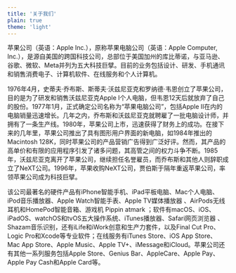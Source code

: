 ```yaml
---
title: '关于我们'
plain: true
theme: 'light'
---
```

苹果公司（英语：Apple Inc.），原称苹果电脑公司（英语：Apple Computer, Inc.），是源自美国的跨国科技公司，总部位于美国加州的库比蒂诺，与亚马逊、谷歌、微软、Meta并列为五大科技巨擘。目前的业务包括设计、研发、手机通讯和销售消费电子、计算机软件、在线服务和个人计算机。

1976年4月，史蒂夫·乔布斯、斯蒂夫·沃兹尼亚克和罗纳德·韦恩创立了苹果公司，目的是为了研发和销售沃兹尼亚克Apple I个人电脑，但韦恩12天后就放弃了自己的股份。1977年1月，正式确定公司名称为“苹果电脑公司”，包括Apple II在内的电脑销量迅速增长。几年之内，乔布斯和沃兹尼亚克就聘雇了一批电脑设计师，并拥有了一条生产线。1980年，苹果公司上市，迅速获得了财务上的成功。在接下来的几年里，苹果公司推出了具有图形用户界面的新电脑，如1984年推出的Macintosh 128K，同时苹果公司的产品营销广告得到广泛好评。然而，其产品的高单价和有限的应用程序引发了诸多问题，其高管之间的权力斗争不断。1985年，沃兹尼亚克离开了苹果公司，继续担任名誉雇员，而乔布斯和其他人则辞职成立了NeXT公司。1996年，苹果收购NeXT公司，贾伯斯于隔年重返苹果公司，率领苹果公司成为科技巨擘。

该公司最著名的硬件产品有iPhone智能手机、iPad平板电脑、Mac个人电脑、iPod音乐播放器、Apple Watch智能手表、Apple TV媒体播放器 、AirPods无线耳机和HomePod智能音箱、游戏机 Pippin atmark ；软件有macOS、iOS、iPadOS、watchOS和tvOS五大操作系统、iTunes播放器、Safari网页浏览器 、Shazam音乐识别，还有iLife和iWork创意和生产力套件，以及Final Cut Pro、Logic Pro和Xcode等专业软件；在线服务有iTunes Store、iOS App Store、Mac App Store、Apple Music、Apple TV+、iMessage和iCloud。苹果公司还有其他一系列服务包括Apple Store、Genius Bar、AppleCare、Apple Pay、Apple Pay Cash和Apple Card等。
